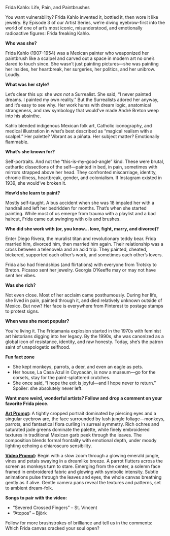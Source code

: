 Frida Kahlo: Life, Pain, and Paintbrushes

You want vulnerability? Frida Kahlo invented it, bottled it, then wore it like jewelry. By Episode 3 of our Artist Series, we’re diving eyebrow-first into the world of one of art’s most iconic, misunderstood, and emotionally radioactive figures: Frida freaking Kahlo.

**Who was she?**

Frida Kahlo (1907–1954) was a Mexican painter who weaponized her paintbrush like a scalpel and carved out a space in modern art no one’s dared to touch since. She wasn’t just painting pictures—she was painting her insides, her heartbreak, her surgeries, her politics, and her unibrow. Loudly.

**What was her style?**

Let’s clear this up: she *was not* a Surrealist. She said, “I never painted dreams. I painted my own reality.” But the Surrealists adored her anyway, and it’s easy to see why. Her work hums with dream logic, anatomical strangeness, and raw symbology that would’ve made André Breton weep into his absinthe.

Kahlo blended indigenous Mexican folk art, Catholic iconography, and medical illustration in what’s best described as “magical realism with a scalpel.” Her palette? Vibrant as a piñata. Her subject matter? Emotionally flammable.

**What’s she known for?**

Self-portraits. And not the “this-is-my-good-angle” kind. These were brutal, cathartic dissections of the self—painted in bed, in pain, sometimes with mirrors strapped above her head. They confronted miscarriage, identity, chronic illness, heartbreak, gender, and colonialism. If Instagram existed in 1939, she would’ve broken it.

**How’d she learn to paint?**

Mostly self-taught. A bus accident when she was 18 impaled her with a handrail and left her bedridden for months. That’s when she started painting. While most of us emerge from trauma with a playlist and a bad haircut, Frida came out swinging with oils and brushes.

**Who did she work with (or, you know… love, fight, marry, and divorce)?**

Enter Diego Rivera, the muralist titan and revolutionary teddy bear. Frida married him, divorced him, then married him again. Their relationship was a cross between a telenovela and an acid trip. They painted, cheated, bickered, supported each other’s work, and sometimes each other’s lovers.

Frida also had friendships (and flirtations) with everyone from Trotsky to Breton. Picasso sent her jewelry. Georgia O’Keeffe may or may not have sent her vibes.

**Was she rich?**

Not even close. Most of her acclaim came posthumously. During her life, she lived in pain, painted through it, and died relatively unknown outside of Mexico. But now? Her face is everywhere from Pinterest to postage stamps to protest signs.

**When was she most popular?**

You’re living it. The Fridamania explosion started in the 1970s with feminist art historians digging into her legacy. By the 1990s, she was canonized as a global icon of resistance, identity, and raw honesty. Today, she’s the patron saint of unapologetic selfhood.

**Fun fact zone**

- She kept monkeys, parrots, a deer, and even an eagle as pets.
- Her house, La Casa Azul in Coyoacán, is now a museum—go for the corsets, stay for the paint-splattered crutches.
- She once said, “I hope the exit is joyful—and I hope never to return.” Spoiler: she absolutely never left.

**Want more weird, wonderful artists? Follow and drop a comment on your favorite Frida piece.**

**[Art Prompt](https://lumaiere.com/?gallery=surrealism2):**
A tightly cropped portrait dominated by piercing eyes and a singular eyebrow arc, the face surrounded by lush jungle foliage—monkeys, parrots, and fantastical flora curling in surreal symmetry. Rich ochres and saturated jade greens dominate the palette, while finely embroidered textures in traditional Mexican garb peek through the leaves. The composition blends formal frontality with emotional depth, under moody lighting echoing a chiaroscuro sensibility.

**[Video Prompt](https://www.tiktok.com/@davelumai/video/7525622839144221982):**
Begin with a slow zoom through a glowing emerald jungle, vines and petals swaying in a dreamlike breeze. A parrot flutters across the screen as monkeys turn to stare. Emerging from the center, a solemn face framed in embroidered fabric and glowing with symbolic intensity. Subtle animations pulse through the leaves and eyes, the whole canvas breathing gently as if alive. Gentle camera pans reveal the textures and patterns, set to ambient dream-folk.

**Songs to pair with the video:**
- “Severed Crossed Fingers” – St. Vincent  
- “Atopos” – Björk  

Follow for more brushstrokes of brilliance and tell us in the comments: Which Frida canvas cracked your soul open?
